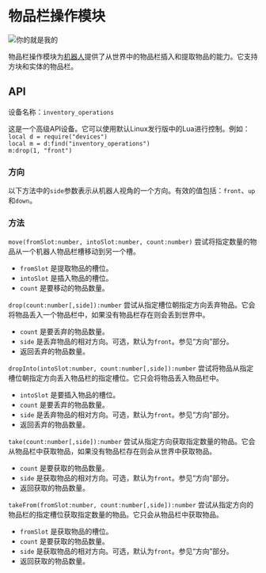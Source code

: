 # 物品栏操作模块
![你的就是我的](item:oc2r:inventory_operations_module)

物品栏操作模块为[机器人](robot.md)提供了从世界中的物品栏插入和提取物品的能力。它支持方块和实体的物品栏。

## API
设备名称：`inventory_operations`

这是一个高级API设备。它可以使用默认Linux发行版中的Lua进行控制。例如：  
`local d = require("devices")`  
`local m = d:find("inventory_operations")`  
`m:drop(1, "front")`

### 方向
以下方法中的`side`参数表示从机器人视角的一个方向。有效的值包括：`front`、`up`和`down`。

### 方法
`move(fromSlot:number, intoSlot:number, count:number)` 尝试将指定数量的物品从一个机器人物品栏槽移动到另一个槽。
- `fromSlot` 是提取物品的槽位。
- `intoSlot` 是插入物品的槽位。
- `count` 是要移动的物品数量。

`drop(count:number[,side]):number` 尝试从指定槽位朝指定方向丢弃物品。它会将物品丢入一个物品栏中，如果没有物品栏存在则会丢到世界中。
- `count` 是要丢弃的物品数量。
- `side` 是丢弃物品的相对方向。可选，默认为`front`。参见“方向”部分。
- 返回丢弃的物品数量。

`dropInto(intoSlot:number, count:number[,side]):number` 尝试将物品从指定槽位朝指定方向丢入物品栏的指定槽位。它只会将物品丢入物品栏中。
- `intoSlot` 是要插入物品的槽位。
- `count` 是要丢弃的物品数量。
- `side` 是丢弃物品的相对方向。可选，默认为`front`。参见“方向”部分。
- 返回丢弃的物品数量。

`take(count:number[,side]):number` 尝试从指定方向获取指定数量的物品。它会从物品栏中获取物品，如果没有物品栏存在则会从世界中获取物品。
- `count` 是要获取的物品数量。
- `side` 是获取物品的相对方向。可选，默认为`front`。参见“方向”部分。
- 返回获取的物品数量。

`takeFrom(fromSlot:number, count:number[,side]):number` 尝试从指定方向的物品栏的指定槽位获取指定数量的物品。它只会从物品栏中获取物品。
- `fromSlot` 是获取物品的槽位。
- `count` 是要获取的物品数量。
- `side` 是获取物品的相对方向。可选，默认为`front`。参见“方向”部分。
- 返回获取的物品数量。
